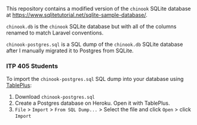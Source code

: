 This repository contains a modified version of the `chinook` SQLite database at https://www.sqlitetutorial.net/sqlite-sample-database/.

`chinook.db` is the `chinook` SQLite database but with all of the columns renamed to match Laravel conventions.

`chinook-postgres.sql` is a SQL dump of the `chinook.db` SQLite database after I manually migrated it to Postgres from SQLite. 

### ITP 405 Students

To import the `chinook-postgres.sql` SQL dump into your database using [TablePlus](https://tableplus.com/):

1. Download `chinook-postgres.sql`
2. Create a Postgres database on Heroku. Open it with TablePlus.
3. `File` > `Import` > `From SQL Dump...` > Select the file and click `Open` > click `Import`
